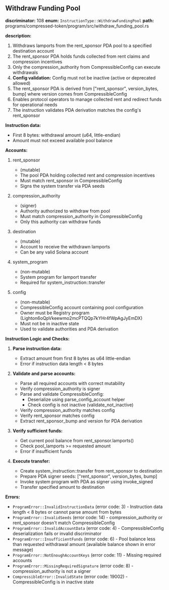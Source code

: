 ## Withdraw Funding Pool

**discriminator:** 108
**enum:** `InstructionType::WithdrawFundingPool`
**path:** programs/compressed-token/program/src/withdraw_funding_pool.rs

**description:**
1. Withdraws lamports from the rent_sponsor PDA pool to a specified destination account
2. The rent_sponsor PDA holds funds collected from rent claims and compression incentives
3. Only the compression_authority from CompressibleConfig can execute withdrawals
4. **Config validation:** Config must not be inactive (active or deprecated allowed)
5. The rent_sponsor PDA is derived from ["rent_sponsor", version_bytes, bump] where version comes from CompressibleConfig
6. Enables protocol operators to manage collected rent and redirect funds for operational needs
7. The instruction validates PDA derivation matches the config's rent_sponsor

**Instruction data:**
- First 8 bytes: withdrawal amount (u64, little-endian)
- Amount must not exceed available pool balance

**Accounts:**
1. rent_sponsor
   - (mutable)
   - The pool PDA holding collected rent and compression incentives
   - Must match rent_sponsor in CompressibleConfig
   - Signs the system transfer via PDA seeds

2. compression_authority
   - (signer)
   - Authority authorized to withdraw from pool
   - Must match compression_authority in CompressibleConfig
   - Only this authority can withdraw funds

3. destination
   - (mutable)
   - Account to receive the withdrawn lamports
   - Can be any valid Solana account

4. system_program
   - (non-mutable)
   - System program for lamport transfer
   - Required for system_instruction::transfer

5. config
   - (non-mutable)
   - CompressibleConfig account containing pool configuration
   - Owner must be Registry program (Lighton6oQpVkeewmo2mcPTQQp7kYHr4fWpAgJyEmDX)
   - Must not be in inactive state
   - Used to validate authorities and PDA derivation

**Instruction Logic and Checks:**

1. **Parse instruction data:**
   - Extract amount from first 8 bytes as u64 little-endian
   - Error if instruction data length < 8 bytes

2. **Validate and parse accounts:**
   - Parse all required accounts with correct mutability
   - Verify compression_authority is signer
   - Parse and validate CompressibleConfig:
     - Deserialize using parse_config_account helper
     - Check config is not inactive (validate_not_inactive)
   - Verify compression_authority matches config
   - Verify rent_sponsor matches config
   - Extract rent_sponsor_bump and version for PDA derivation

3. **Verify sufficient funds:**
   - Get current pool balance from rent_sponsor.lamports()
   - Check pool_lamports >= requested amount
   - Error if insufficient funds

4. **Execute transfer:**
   - Create system_instruction::transfer from rent_sponsor to destination
   - Prepare PDA signer seeds: ["rent_sponsor", version_bytes, bump]
   - Invoke system program with PDA as signer using invoke_signed
   - Transfer specified amount to destination

**Errors:**

- `ProgramError::InvalidInstructionData` (error code: 3) - Instruction data length < 8 bytes or cannot parse amount from bytes
- `ProgramError::InvalidSeeds` (error code: 14) - compression_authority or rent_sponsor doesn't match CompressibleConfig
- `ProgramError::InvalidAccountData` (error code: 4) - CompressibleConfig deserialization fails or invalid discriminator
- `ProgramError::InsufficientFunds` (error code: 6) - Pool balance less than requested withdrawal amount (available balance shown in error message)
- `ProgramError::NotEnoughAccountKeys` (error code: 11) - Missing required accounts
- `ProgramError::MissingRequiredSignature` (error code: 8) - compression_authority is not a signer
- `CompressibleError::InvalidState` (error code: 19002) - CompressibleConfig is in inactive state